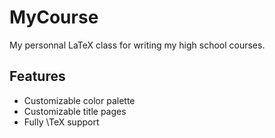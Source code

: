 # MyCourse
My personnal LaTeX class for writing my high school courses.

## Features

- Customizable color palette
- Customizable title pages
- Fully \TeX support

